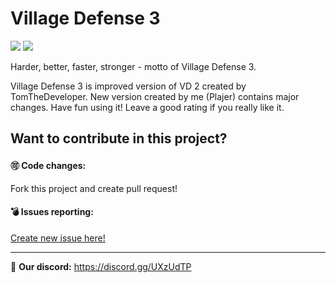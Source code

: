 # Village Defense 3

[![](https://img.shields.io/badge/javadocs-latest-green.svg)](https://plajer.github.io/Village_Defense/) [![](https://img.shields.io/badge/wiki-click-blue.svg)](https://github.com/Plajer/Village_Defense/wiki)

Harder, better, faster, stronger - motto of Village Defense 3.

Village Defense 3 is improved version of VD 2 created by TomTheDeveloper. New version created by me (Plajer) contains major changes.
Have fun using it! Leave a good rating if you really like it.

## Want to contribute in this project?
#### 🉑 Code changes:
Fork this project and create pull request!

#### 💣 Issues reporting:
[Create new issue here!](https://github.com/Plajer/Village_Defense/issues/new)

***

👾 **Our discord:** https://discord.gg/UXzUdTP
